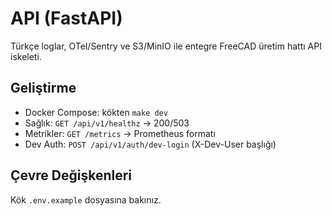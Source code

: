 # API (FastAPI)

Türkçe loglar, OTel/Sentry ve S3/MinIO ile entegre FreeCAD üretim hattı API iskeleti.

## Geliştirme

- Docker Compose: kökten `make dev`
- Sağlık: `GET /api/v1/healthz` → 200/503
- Metrikler: `GET /metrics` → Prometheus formatı
- Dev Auth: `POST /api/v1/auth/dev-login` (X-Dev-User başlığı)

## Çevre Değişkenleri
Kök `.env.example` dosyasına bakınız.
